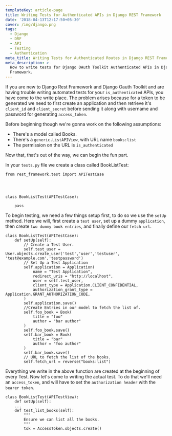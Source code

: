 ```yaml
---
templateKey: article-page
title: Writing Tests for Authenticated APIs in Django REST Framework
date: '2018-04-13T12:17:50+05:30'
cover: /img/django.png
tags:
  - Django
  - DRF
  - API
  - Testing
  - Authentication
meta_title: Writing Tests for Authenticated Routes in Django REST Framework
meta_description: >-
  How to write tests for Django OAuth Toolkit Authenticated APIs in Django REST
  Framework.
---
```

If you are new to Django Rest Framework and Django Oauth Toolkit and are having trouble writing automated tests for your `is_authenticated` APIs, you have come to the write place. The problem arises because for a token to be generated we need to first create an application and then retrieve it's `client_id` and `client_secret` before sending it along with username and password for generating `access_token`.

Before beginning though we're gonna work on the following assumptions:

* There's a model called Books.
* There's a `generic.ListAPIView`, with URL name `books:list` 
* The permission on the URL is `is_authenticated` 

Now that, that's out of the way, we can begin the fun part.

In your `tests.py` file we create a class called BookListTest:

```
from rest_framework.test import APITestCase




class BookListTest(APITestCase):

    pass
```

To begin testing, we need a few things setup first, to do so we use the `setUp` method. Here we will, first create a `test user`, set up a dummy `application`, then create `two dummy book entries`, and finally define our `fetch url`.

```
class BookListTest(APITestCase):
    def setUp(self):
        // Create a Test User.
        self.test_user = User.objects.create_user('test','user','testuser', 'test@example.com','testpassword')
        // Set Up a Test Application
        self.application = Application(
            name = "Test Application",
            redirect_uris = "http://localhost",
            user = self.test_user,
            client_type = Application.CLIENT_CONFIDENTIAL,
            authorization_grant_type = Application.GRANT_AUTHORIZATION_CODE,
        )
        self.application.save()
        //Create Entries in our model to fetch the list of.
        self.foo_book = Book(
            title = "foo"
            author = "bar author"
        )
        self.foo_book.save()
        self.bar_book = Book(
            title = "bar"
            author = "foo author"
        )
        self.bar_book.save()
        // URL to fetch the list of the books.
        self.fetch_url = reverse("books:list")
```

Everything we write in the above function are created at the beginning of every Test. Now let's come to writing the actual test. To do that we'll need an `access_token`, and will have to set the `authorization header` with the `bearer token`.

```
class BookListTest(APITestView):
    def setUp(self):
    ...
    def test_list_books(self):
        """
        Ensure we can list all the books.
        """
        tok = AccessToken.objects.create()
```
